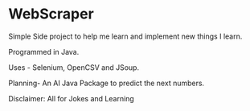 # WebScraper
Simple Side project to help me learn and implement new things I learn.



Programmed in Java.




Uses - Selenium, OpenCSV and JSoup.




Planning- An AI Java Package to predict the next numbers.







Disclaimer: All for Jokes and Learning
